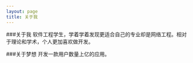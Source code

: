 ```yaml
---
layout: page
title: 关于我
---
```



###关于我
软件工程学生，学着学着发现更适合自己的专业却是网络工程。相对于理论和学术，个人更加喜欢做开发。

###关于梦想
开发一款用户数量上亿的应用。
